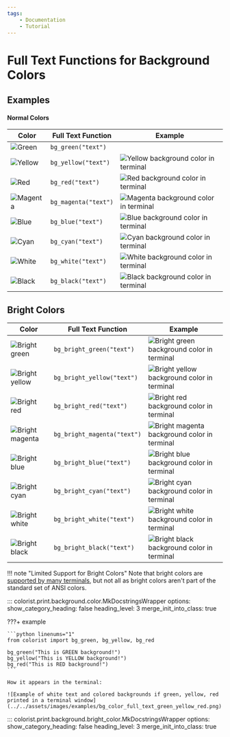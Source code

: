 ```yaml
---
tags:
    - Documentation
    - Tutorial
---
```


# Full Text Functions for Background Colors
## Examples
#### Normal Colors

| Color | Full Text Function | Example |
| ----- | ------------------ | ------- |
| ![Green](../../assets/images/colors/green_16x16.png) | `bg_green("text")` | | ![Green background color in terminal](../../assets/images/examples/bg_color_map/green_full_text_194x16.png) |
| ![Yellow](../../assets/images/colors/yellow_16x16.png) | `bg_yellow("text")` | ![Yellow background color in terminal](../../assets/images/examples/bg_color_map/yellow_full_text_194x16.png) |
| ![Red](../../assets/images/colors/red_16x16.png) | `bg_red("text")` | ![Red background color in terminal](../../assets/images/examples/bg_color_map/red_full_text_194x16.png) |
| ![Magenta](../../assets/images/colors/magenta_16x16.png) | `bg_magenta("text")` | ![Magenta background color in terminal](../../assets/images/examples/bg_color_map/magenta_full_text_194x16.png) |
| ![Blue](../../assets/images/colors/blue_16x16.png) | `bg_blue("text")` | ![Blue background color in terminal](../../assets/images/examples/bg_color_map/blue_full_text_194x16.png) |
| ![Cyan](../../assets/images/colors/cyan_16x16.png) | `bg_cyan("text")` | ![Cyan background color in terminal](../../assets/images/examples/bg_color_map/cyan_full_text_194x16.png) |
| ![White](../../assets/images/colors/white_16x16.png) | `bg_white("text")` | ![White background color in terminal](../../assets/images/examples/bg_color_map/white_full_text_194x16.png) |
| ![Black](../../assets/images/colors/black_16x16.png) | `bg_black("text")` | ![Black background color in terminal](../../assets/images/examples/bg_color_map/black_full_text_194x16.png) |

## Bright Colors

| Color | Full Text Function | Example |
| ----- | ------------------ | ------- |
| ![Bright green](../../assets/images/colors/bright_green_16x16.png) | `bg_bright_green("text")` | ![Bright green background color in terminal](../../assets/images/examples/bg_color_map/bright_green_full_text_194x16.png) |
| ![Bright yellow](../../assets/images/colors/bright_yellow_16x16.png) | `bg_bright_yellow("text")` | ![Bright yellow background color in terminal](../../assets/images/examples/bg_color_map/bright_yellow_full_text_194x16.png) |
| ![Bright red](../../assets/images/colors/bright_red_16x16.png) | `bg_bright_red("text")` | ![Bright red background color in terminal](../../assets/images/examples/bg_color_map/bright_red_full_text_194x16.png) |
| ![Bright magenta](../../assets/images/colors/bright_magenta_16x16.png) | `bg_bright_magenta("text")` | ![Bright magenta background color in terminal](../../assets/images/examples/bg_color_map/bright_magenta_full_text_194x16.png) |
| ![Bright blue](../../assets/images/colors/bright_blue_16x16.png) | `bg_bright_blue("text")` | ![Bright blue background color in terminal](../../assets/images/examples/bg_color_map/bright_blue_full_text_194x16.png) |
| ![Bright cyan](../../assets/images/colors/bright_cyan_16x16.png) | `bg_bright_cyan("text")` | ![Bright cyan background color in terminal](../../assets/images/examples/bg_color_map/bright_cyan_full_text_194x16.png) |
| ![Bright white](../../assets/images/colors/bright_white_16x16.png) | `bg_bright_white("text")` | ![Bright white background color in terminal](../../assets/images/examples/bg_color_map/bright_white_full_text_194x16.png) |
| ![Bright black](../../assets/images/colors/bright_black_16x16.png) | `bg_bright_black("text")` | ![Bright black background color in terminal](../../assets/images/examples/bg_color_map/bright_black_full_text_194x16.png) |

!!! note "Limited Support for Bright Colors"
    Note that bright colors are [supported by many terminals](../../user-guide/materials/terminal-support.md), but not all as bright colors aren't part of the standard set of ANSI colors.

::: colorist.print.background.color.MkDocstringsWrapper
    options:
      show_category_heading: false
      heading_level: 3
      merge_init_into_class: true

???+ example

    ```python linenums="1"
    from colorist import bg_green, bg_yellow, bg_red

    bg_green("This is GREEN background!")
    bg_yellow("This is YELLOW background!")
    bg_red("This is RED background!")
    ```

    How it appears in the terminal:

    ![Example of white text and colored backgrounds if green, yellow, red printed in a terminal window](../../assets/images/examples/bg_color_full_text_green_yellow_red.png)

::: colorist.print.background.bright_color.MkDocstringsWrapper
    options:
      show_category_heading: false
      heading_level: 3
      merge_init_into_class: true
